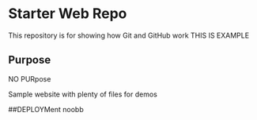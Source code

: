 # Starter Web Repo

This repository is for showing how Git and GitHub work
 THIS IS EXAMPLE

## Purpose
 NO PURpose

Sample website with plenty of files for demos

##DEPLOYMent
noobb
